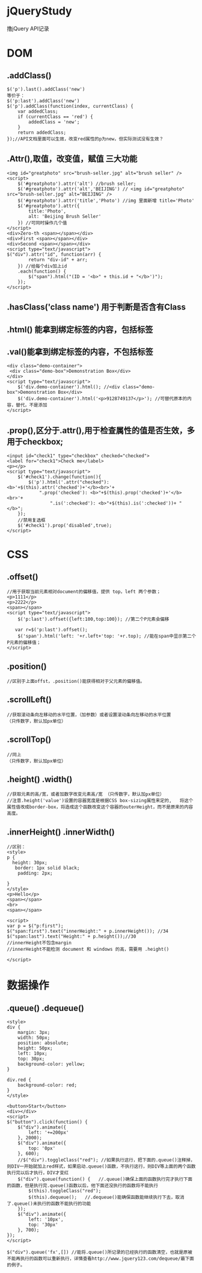# jQueryStudy
撸jQuery API记录

# DOM
## .addClass()
    $('p').last().addClass('new') 
    等价于：
    $('p:last').addClass('new')
    $('p').addClass(function(index, currentClass) {
        var addedClass;
        if (currentClass == 'red') {
            addedClass = 'new';
        }
        return addedClass;
    });//API文档里面可以生效，改变red属性的p为new，但实际测试没有生效？
    
## .Attr(),取值，改变值，赋值 三大功能
    <img id="greatphoto" src="brush-seller.jpg" alt="brush seller" />
    <script>
        $('#greatphoto').attr('alt') //brush seller;
        $('#greatphoto').attr('alt','BEIJING') // <img id="greatphoto" src="brush-seller.jpg" alt="BEIJING" />
        $('#greatphoto').attr('title','Photo') //img 里面新增 title='Photo'
        $('#greatphoto').attr({
    	    title:'Photo',
    	    alt: 'Beijing Brush Seller'
        }) //可同时操作几个值
    </script>
    <div>Zero-th <span></span></div>
    <div>First <span></span></div>
    <div>Second <span></span></div>
    <script type="text/javascript">
    $("div").attr("id", function(arr) {
            return "div-id" + arr;
        }) //给每个div加上id
        .each(function() {
            $("span").html("(ID = '<b>" + this.id + "</b>')");
        });
    </script>
## .hasClass('class name') 用于判断是否含有Class
## .html() 能拿到绑定标签的内容，包括标签
## .val()能拿到绑定标签的内容，不包括标签
    <div class="demo-container">
     <div class="demo-box">Demonstration Box</div>
    </div>
    <script type="text/javascript">
        $('div.demo-container').html(); //<div class="demo-box">Demonstration Box</div>
        $('div.demo-container').html('<p>9128749137</p>'); //可替代原本的内容，替代，不是添加
    </script>
## .prop(),区分于.attr(),用于检查属性的值是否生效，多用于checkbox;
    <input id="check1" type="checkbox" checked="checked">
    <label for="check1">Check me</label>
    <p></p>
    <script type="text/javascript">
    	$('#check1').change(function(){
    		$('p').html('.attr("checked"): <b>'+$(this).attr('checked')+'</b><br>'+
    			".prop('checked'): <b>"+$(this).prop('checked')+'</b><br>'+
    				".is(':checked'): <b>"+$(this).is(':checked'))+ "</b>";
    	});
    	//禁用复选框
    	$('#check1').prop('disabled',true);
    </script>

#  CSS
##  .offset() 
    //用于获取当前元素相对document的偏移值，提供 top，left 两个参数；
    <p>1111</p>
    <p>2222</p>
    <span></span>
    <script type="text/javascript">
    	$('p:last').offset({left:100,top:100}); //第二个P元素会偏移

       var r=$('p:last').offset();
    	$('span').html('left: '+r.left+'top: '+r.top); //能在span中显示第二个P元素的偏移值；
    </script>
##  .position() 
    //区别于上面offst，.position()能获得相对于父元素的偏移值。
## .scrollLeft()
    //获取滚动条向左移动的水平位置，（加参数）或者设置滚动条向左移动的水平位置
    （只传数字，默认加px单位）
## .scrollTop() 
    //同上
    （只传数字，默认加px单位）
## .height() .width()
    //获取元素的高/宽，或者加数字改变元素高/宽 （只传数字，默认加px单位）
    //注意.height('value')设置的容器宽度是根据CSS box-sizing属性来定的,   将这个属性值改成border-box，将造成这个函数改变这个容器的outerHeight，而不是原来的内容高度。 
## .innerHeight() .innerWidth()
    //区别：
    <style>
    p {
      height: 30px;
       border: 1px solid black;
        padding: 2px;
    
    }
    </style>
    <p>Hello</p>
    <span></span>
    <br>
    <span></span>
    
    <script>
    var p = $("p:first");
    $("span:first").text("innerHeight:" + p.innerHeight()); //34
    $("span:last").text("Height:" + p.height());//30
    //innerHeight不包含margin
    //innerHeight不能检测 document 和 windows 的高，需要用 .height()

    </script>
# 数据操作
## .queue() .dequeue()
    <style>
    div {
        margin: 3px;
        width: 50px;
        position: absolute;
        height: 50px;
        left: 10px;
        top: 30px;
        background-color: yellow;
    }
    
    div.red {
        background-color: red;
    }
    </style>

    <button>Start</button>
    <div></div>
    <script>
    $("button").click(function() {
        $("div").animate({
            left: '+=200px'
        }, 2000);
        $("div").animate({
            top: '0px'
        }, 600);
        //$("div").toggleClass("red"); //如果执行这行，把下面的.queue()注释掉，则DIV一开始就加上red样式，如果启动.queue()函数，不执行这行，则DIV等上面的两个函数执行完以后才执行，DIV才变红
        $("div").queue(function() {   //.queue()确保上面的函数执行完才执行下面的函数，但是执行完.queue()函数以后，他下面还没执行的函数将不能执行
            $(this).toggleClass("red");
            $(this).dequeue();   //.dequeue()能确保函数能继续执行下去，取消了.queue()未执行的函数不能执行的功能
        });
        $("div").animate({
            left: '10px',
            top: '30px'
        }, 700);
    });
    </script>
    
    $("div").queue('fx',[]) //能将.queue()所记录的已经执行的函数清空，也就是原被不能再执行的函数可以重新执行，详情查看http://www.jquery123.com/dequeue/最下面的例子。
